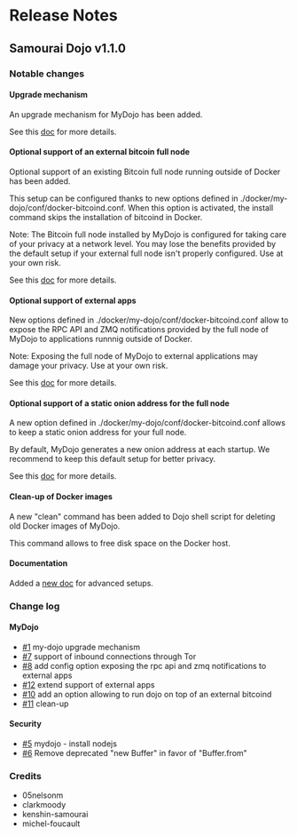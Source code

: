 # Release Notes


## Samourai Dojo v1.1.0 ##


### Notable changes ###


#### Upgrade mechanism ####

An upgrade mechanism for MyDojo has been added.

See this [doc](./doc/DOCKER_setup.md#upgrade) for more details.


#### Optional support of an external bitcoin full node ####

Optional support of an existing Bitcoin full node running outside of Docker has been added.

This setup can be configured thanks to new options defined in ./docker/my-dojo/conf/docker-bitcoind.conf. When this option is activated, the install command skips the installation of bitcoind in Docker.

Note: The Bitcoin full node installed by MyDojo is configured for taking care of your privacy at a network level. You may lose the benefits provided by the default setup if your external full node isn't properly configured. Use at your own risk.

See this [doc](./doc/DOCKER_advanced_setups.md#external_bitcoind) for more details.


#### Optional support of external apps ####

New options defined in ./docker/my-dojo/conf/docker-bitcoind.conf allow to expose the RPC API and ZMQ notifications provided by the full node of MyDojo to applications runnnig outside of Docker.

Note: Exposing the full node of MyDojo to external applications may damage your privacy. Use at your own risk.

See this [doc](./doc/DOCKER_advanced_setups.md#exposed_rpc_zmq) for more details.


#### Optional support of a static onion address for the full node ####

A new option defined in ./docker/my-dojo/conf/docker-bitcoind.conf allows to keep a static onion address for your full node.

By default, MyDojo generates a new onion address at each startup. We recommend to keep this default setup for better privacy.

See this [doc](./doc/DOCKER_advanced_setups.md#static_onion) for more details.


#### Clean-up of Docker images ####

A new "clean" command has been added to Dojo shell script for deleting old Docker images of MyDojo.

This command allows to free disk space on the Docker host.


#### Documentation ####

Added a [new doc](./doc/DOCKER_advanced_setups.md) for advanced setups.


### Change log ###

#### MyDojo ####

- [#1](https://github.com/Samourai-Wallet/samourai-dojo/pull/1) my-dojo upgrade mechanism
- [#7](https://github.com/Samourai-Wallet/samourai-dojo/pull/7) support of inbound connections through Tor
- [#8](https://github.com/Samourai-Wallet/samourai-dojo/pull/8) add config option exposing the rpc api and zmq notifications to external apps
- [#12](https://github.com/Samourai-Wallet/samourai-dojo/pull/12) extend support of external apps
- [#10](https://github.com/Samourai-Wallet/samourai-dojo/pull/10) add an option allowing to run dojo on top of an external bitcoind
- [#11](https://github.com/Samourai-Wallet/samourai-dojo/pull/11) clean-up


#### Security ####

- [#5](https://github.com/Samourai-Wallet/samourai-dojo/pull/5) mydojo - install nodejs
- [#6](https://github.com/Samourai-Wallet/samourai-dojo/pull/6) Remove deprecated "new Buffer" in favor of "Buffer.from"


### Credits ###

- 05nelsonm
- clarkmoody
- kenshin-samourai
- michel-foucault
